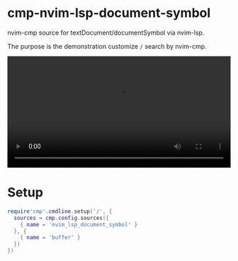 # cmp-nvim-lsp-document-symbol

nvim-cmp source for textDocument/documentSymbol via nvim-lsp.

The purpose is the demonstration customize `/` search by nvim-cmp.

<video src="https://user-images.githubusercontent.com/629908/139110682-b88e5e1f-f46f-4663-b92e-28b0007f9e52.mp4" width="100%"></video>

# Setup

```lua
require'cmp'.cmdline.setup('/', {
  sources = cmp.config.sources({
    { name = 'nvim_lsp_document_symbol' }
  }, {
    { name = 'buffer' }
  })
})
```


